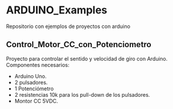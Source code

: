 # ARDUINO_Examples
Repositorio con ejemplos de proyectos con arduino

## Control_Motor_CC_con_Potenciometro
Proyecto para controlar el sentido y velocidad de giro con Arduino.
Componentes necesarios:
- Arduino Uno.
- 2 pulsadores.
- 1 Potenciómetro
- 2 resistencias 10k para los pull-down de los pulsadores.
- Montor CC 5VDC.
